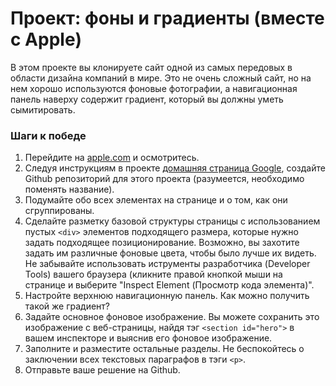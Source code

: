 # Проект: фоны и градиенты (вместе с Apple)

В этом проекте вы клонируете сайт одной из самых передовых в области дизайна компаний в мире. Это не очень сложный сайт, но на нем хорошо используются фоновые фотографии, а навигационная панель наверху содержит градиент, который вы должны уметь сымитировать.

### Шаги к победе

1. Перейдите на [apple.com](http://www.apple.com/) и осмотритесь.
2. Следуя инструкциям в проекте [домашняя страница Google](https://vectree.ru/task/45/3/0), создайте Github репозиторий для этого проекта (разумеется, необходимо поменять название).
3. Подумайте обо всех элементах на странице и о том, как они сгруппированы.
4. Сделайте разметку базовой структуры страницы с использованием пустых `<div>` элементов подходящего размера, которые нужно задать подходящее позиционирование. Возможно, вы захотите задать им различные фоновые цвета, чтобы было лучше их видеть. Не забывайте использовать иструменты разработчика (Developer Tools) вашего браузера (кликните правой кнопкой мыши на странице и выберите "Inspect Element (Просмотр кода элемента)".
5. Настройте верхнюю навигационную панель. Как можно получить такой же градиент?
6. Задайте основное фоновое изображение. Вы можете сохранить это изображение с веб-страницы, найдя тэг `<section id="hero">` в вашем инспекторе и выяснив его фоновое изображение.
7. Заполните и разместите остальные разделы. Не беспокойтесь о заключении всех текстовых параграфов в тэги `<p>`.
8. Отправьте ваше решение на Github.
